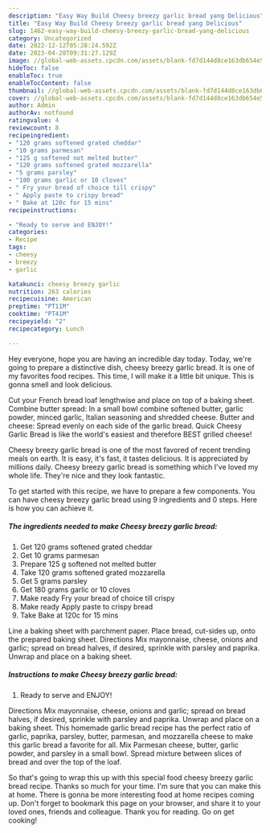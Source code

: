 ```yaml
---
description: "Easy Way Build Cheesy breezy garlic bread yang Delicious"
title: "Easy Way Build Cheesy breezy garlic bread yang Delicious"
slug: 1462-easy-way-build-cheesy-breezy-garlic-bread-yang-delicious
category: Uncategorized
date: 2022-12-12T05:28:24.592Z
date: 2023-04-28T09:31:27.129Z
image: //global-web-assets.cpcdn.com/assets/blank-fd7d144d8ce163db654e5a02c40b08a2775adb7897d16e4062681dc7e1b2800f.png
hideToc: false
enableToc: true
enableTocContent: false
thumbnail: //global-web-assets.cpcdn.com/assets/blank-fd7d144d8ce163db654e5a02c40b08a2775adb7897d16e4062681dc7e1b2800f.png
cover: //global-web-assets.cpcdn.com/assets/blank-fd7d144d8ce163db654e5a02c40b08a2775adb7897d16e4062681dc7e1b2800f.png
author: Admin
authorAv: notfound
ratingvalue: 4
reviewcount: 8
recipeingredient:
- "120 grams softened grated cheddar"
- "10 grams parmesan"
- "125 g softened not melted butter"
- "120 grams softened grated mozzarella"
- "5 grams parsley"
- "180 grams garlic or 10 cloves"
- " Fry your bread of choice till crispy"
- " Apply paste to crispy bread"
- " Bake at 120c for 15 mins"
recipeinstructions:

- "Ready to serve and ENJOY!"
categories:
- Recipe
tags:
- cheesy
- breezy
- garlic

katakunci: cheesy breezy garlic 
nutrition: 263 calories
recipecuisine: American
preptime: "PT11M"
cooktime: "PT41M"
recipeyield: "2"
recipecategory: Lunch

---
```



Hey everyone, hope you are having an incredible day today. Today, we're going to prepare a distinctive dish, cheesy breezy garlic bread. It is one of my favorites food recipes. This time, I will make it a little bit unique. This is gonna smell and look delicious.

Cut your French bread loaf lengthwise and place on top of a baking sheet. Combine butter spread: In a small bowl combine softened butter, garlic powder, minced garlic, Italian seasoning and shredded cheese. Butter and cheese: Spread evenly on each side of the garlic bread. Quick Cheesy Garlic Bread is like the world&#39;s easiest and therefore BEST grilled cheese!

Cheesy breezy garlic bread is one of the most favored of recent trending meals on earth. It is easy, it's fast, it tastes delicious. It is appreciated by millions daily. Cheesy breezy garlic bread is something which I've loved my whole life. They're nice and they look fantastic.


To get started with this recipe, we have to prepare a few components. You can have cheesy breezy garlic bread using 9 ingredients and 0 steps. Here is how you can achieve it.

<!--inarticleads1-->

##### The ingredients needed to make Cheesy breezy garlic bread:

1. Get 120 grams softened grated cheddar
1. Get 10 grams parmesan
1. Prepare 125 g softened not melted butter
1. Take 120 grams softened grated mozzarella
1. Get 5 grams parsley
1. Get 180 grams garlic or 10 cloves
1. Make ready  Fry your bread of choice till crispy
1. Make ready  Apply paste to crispy bread
1. Take  Bake at 120c for 15 mins


Line a baking sheet with parchment paper. Place bread, cut-sides up, onto the prepared baking sheet. Directions Mix mayonnaise, cheese, onions and garlic; spread on bread halves, if desired, sprinkle with parsley and paprika. Unwrap and place on a baking sheet. 

<!--inarticleads2-->

##### Instructions to make Cheesy breezy garlic bread:


1. Ready to serve and ENJOY!

Directions Mix mayonnaise, cheese, onions and garlic; spread on bread halves, if desired, sprinkle with parsley and paprika. Unwrap and place on a baking sheet. This homemade garlic bread recipe has the perfect ratio of garlic, paprika, parsley, butter, parmesan, and mozzarella cheese to make this garlic bread a favorite for all. Mix Parmesan cheese, butter, garlic powder, and parsley in a small bowl. Spread mixture between slices of bread and over the top of the loaf. 

So that's going to wrap this up with this special food cheesy breezy garlic bread recipe. Thanks so much for your time. I'm sure that you can make this at home. There is gonna be more interesting food at home recipes coming up. Don't forget to bookmark this page on your browser, and share it to your loved ones, friends and colleague. Thank you for reading. Go on get cooking!
